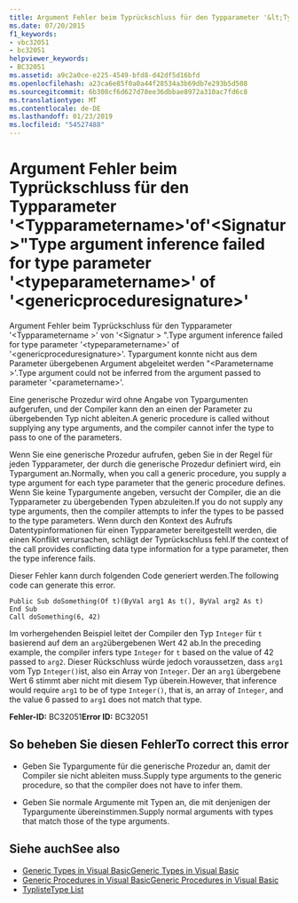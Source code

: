 ```yaml
---
title: Argument Fehler beim Typrückschluss für den Typparameter '&lt;Typparametername&gt;'of'&lt;Signatur&gt;"
ms.date: 07/20/2015
f1_keywords:
- vbc32051
- bc32051
helpviewer_keywords:
- BC32051
ms.assetid: a9c2a0ce-e225-4549-bfd8-d42df5d16bfd
ms.openlocfilehash: a23ca6e85f0a0a44f28534a3b69db7e293b5d508
ms.sourcegitcommit: 6b308cf6d627d78ee36dbbae8972a310ac7fd6c8
ms.translationtype: MT
ms.contentlocale: de-DE
ms.lasthandoff: 01/23/2019
ms.locfileid: "54527488"
---
```

# <a name="type-argument-inference-failed-for-type-parameter-lttypeparameternamegt-of-ltgenericproceduresignaturegt"></a><span data-ttu-id="07051-102">Argument Fehler beim Typrückschluss für den Typparameter '&lt;Typparametername&gt;'of'&lt;Signatur&gt;"</span><span class="sxs-lookup"><span data-stu-id="07051-102">Type argument inference failed for type parameter '&lt;typeparametername&gt;' of '&lt;genericproceduresignature&gt;'</span></span>
<span data-ttu-id="07051-103">Argument Fehler beim Typrückschluss für den Typparameter '\<Typparametername >' von '\<Signatur > ".</span><span class="sxs-lookup"><span data-stu-id="07051-103">Type argument inference failed for type parameter '\<typeparametername>' of '\<genericproceduresignature>'.</span></span> <span data-ttu-id="07051-104">Typargument konnte nicht aus dem Parameter übergebenen Argument abgeleitet werden "\<Parametername >'.</span><span class="sxs-lookup"><span data-stu-id="07051-104">Type argument could not be inferred from the argument passed to parameter '\<parametername>'.</span></span>  
  
 <span data-ttu-id="07051-105">Eine generische Prozedur wird ohne Angabe von Typargumenten aufgerufen, und der Compiler kann den an einen der Parameter zu übergebenden Typ nicht ableiten.</span><span class="sxs-lookup"><span data-stu-id="07051-105">A generic procedure is called without supplying any type arguments, and the compiler cannot infer the type to pass to one of the parameters.</span></span>  
  
 <span data-ttu-id="07051-106">Wenn Sie eine generische Prozedur aufrufen, geben Sie in der Regel für jeden Typparameter, der durch die generische Prozedur definiert wird, ein Typargument an.</span><span class="sxs-lookup"><span data-stu-id="07051-106">Normally, when you call a generic procedure, you supply a type argument for each type parameter that the generic procedure defines.</span></span> <span data-ttu-id="07051-107">Wenn Sie keine Typargumente angeben, versucht der Compiler, die an die Typparameter zu übergebenden Typen abzuleiten.</span><span class="sxs-lookup"><span data-stu-id="07051-107">If you do not supply any type arguments, then the compiler attempts to infer the types to be passed to the type parameters.</span></span> <span data-ttu-id="07051-108">Wenn durch den Kontext des Aufrufs Datentypinformationen für einen Typparameter bereitgestellt werden, die einen Konflikt verursachen, schlägt der Typrückschluss fehl.</span><span class="sxs-lookup"><span data-stu-id="07051-108">If the context of the call provides conflicting data type information for a type parameter, then the type inference fails.</span></span>  
  
 <span data-ttu-id="07051-109">Dieser Fehler kann durch folgenden Code generiert werden.</span><span class="sxs-lookup"><span data-stu-id="07051-109">The following code can generate this error.</span></span>  
  
```  
Public Sub doSomething(Of t)(ByVal arg1 As t(), ByVal arg2 As t)  
End Sub  
Call doSomething(6, 42)  
```  
  
 <span data-ttu-id="07051-110">Im vorhergehenden Beispiel leitet der Compiler den Typ `Integer` für `t` basierend auf dem an `arg2`übergebenen Wert 42 ab.</span><span class="sxs-lookup"><span data-stu-id="07051-110">In the preceding example, the compiler infers type `Integer` for `t` based on the value of 42 passed to `arg2`.</span></span> <span data-ttu-id="07051-111">Dieser Rückschluss würde jedoch voraussetzen, dass `arg1` vom Typ `Integer()`ist, also ein Array von `Integer`. Der an `arg1` übergebene Wert 6 stimmt aber nicht mit diesem Typ überein.</span><span class="sxs-lookup"><span data-stu-id="07051-111">However, that inference would require `arg1` to be of type `Integer()`, that is, an array of `Integer`, and the value 6 passed to `arg1` does not match that type.</span></span>  
  
 <span data-ttu-id="07051-112">**Fehler-ID:** BC32051</span><span class="sxs-lookup"><span data-stu-id="07051-112">**Error ID:** BC32051</span></span>  
  
## <a name="to-correct-this-error"></a><span data-ttu-id="07051-113">So beheben Sie diesen Fehler</span><span class="sxs-lookup"><span data-stu-id="07051-113">To correct this error</span></span>  
  
-   <span data-ttu-id="07051-114">Geben Sie Typargumente für die generische Prozedur an, damit der Compiler sie nicht ableiten muss.</span><span class="sxs-lookup"><span data-stu-id="07051-114">Supply type arguments to the generic procedure, so that the compiler does not have to infer them.</span></span>  
  
-   <span data-ttu-id="07051-115">Geben Sie normale Argumente mit Typen an, die mit denjenigen der Typargumente übereinstimmen.</span><span class="sxs-lookup"><span data-stu-id="07051-115">Supply normal arguments with types that match those of the type arguments.</span></span>  
  
## <a name="see-also"></a><span data-ttu-id="07051-116">Siehe auch</span><span class="sxs-lookup"><span data-stu-id="07051-116">See also</span></span>
- [<span data-ttu-id="07051-117">Generic Types in Visual Basic</span><span class="sxs-lookup"><span data-stu-id="07051-117">Generic Types in Visual Basic</span></span>](../../visual-basic/programming-guide/language-features/data-types/generic-types.md)
- [<span data-ttu-id="07051-118">Generic Procedures in Visual Basic</span><span class="sxs-lookup"><span data-stu-id="07051-118">Generic Procedures in Visual Basic</span></span>](../../visual-basic/programming-guide/language-features/data-types/generic-procedures.md)
- [<span data-ttu-id="07051-119">Typliste</span><span class="sxs-lookup"><span data-stu-id="07051-119">Type List</span></span>](../../visual-basic/language-reference/statements/type-list.md)
